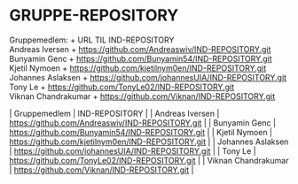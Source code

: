 # GRUPPE-REPOSITORY
Gruppemedlem: + URL TIL IND-REPOSITORY
<br> Andreas Iversen + https://github.com/Andreaswiv/IND-REPOSITORY.git
<br> Bunyamin Genc + https://github.com/Bunyamin54/IND-REPOSITORY.git
<br> Kjetil Nymoen + https://github.com/kjetilnym0en/IND-REPOSITORY.git
<br> Johannes Aslaksen + https://github.com/johannesUIA/IND-REPOSITORY.git
<br> Tony Le + https://github.com/TonyLe02/IND-REPOSITORY.git 
<br> Viknan Chandrakumar + https://github.com/Viknan/IND-REPOSITORY.git


| Gruppemedlem | IND-REPOSITORY |
| Andreas Iversen | https://github.com/Andreaswiv/IND-REPOSITORY.git |
| Bunyamin Genc | https://github.com/Bunyamin54/IND-REPOSITORY.git |
| Kjetil Nymoen | https://github.com/kjetilnym0en/IND-REPOSITORY.git |
| Johannes Aslaksen | https://github.com/johannesUIA/IND-REPOSITORY.git |
| Tony Le | https://github.com/TonyLe02/IND-REPOSITORY.git |
| Viknan Chandrakumar | https://github.com/Viknan/IND-REPOSITORY.git |